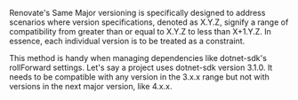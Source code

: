 Renovate's Same Major versioning is specifically designed to address scenarios where version specifications, denoted as X.Y.Z, signify a range of compatibility from greater than or equal to X.Y.Z to less than X+1.Y.Z. In essence, each individual version is to be treated as a constraint.

This method is handy when managing dependencies like dotnet-sdk's rollForward settings. Let's say a project uses dotnet-sdk version 3.1.0. It needs to be compatible with any version in the 3.x.x range but not with versions in the next major version, like 4.x.x.
